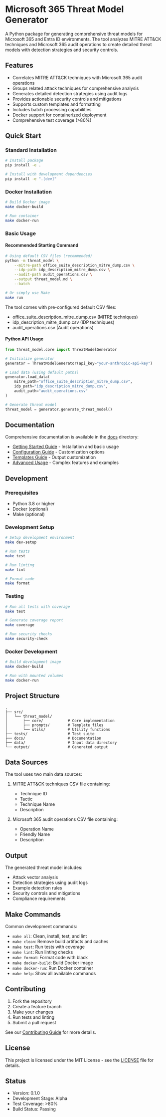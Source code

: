 # Microsoft 365 Threat Model Generator

A Python package for generating comprehensive threat models for Microsoft 365 and Entra ID environments. The tool analyzes MITRE ATT&CK techniques and Microsoft 365 audit operations to create detailed threat models with detection strategies and security controls.

## Features

- Correlates MITRE ATT&CK techniques with Microsoft 365 audit operations
- Groups related attack techniques for comprehensive analysis
- Generates detailed detection strategies using audit logs
- Provides actionable security controls and mitigations
- Supports custom templates and formatting
- Includes batch processing capabilities
- Docker support for containerized deployment
- Comprehensive test coverage (>80%)

## Quick Start

### Standard Installation

```bash
# Install package
pip install -e .

# Install with development dependencies
pip install -e ".[dev]"
```

### Docker Installation

```bash
# Build Docker image
make docker-build

# Run container
make docker-run
```

### Basic Usage

#### Recommended Starting Command
```bash
# Using default CSV files (recommended)
python -m threat_model \
    --mitre-path office_suite_description_mitre_dump.csv \
    --idp-path idp_description_mitre_dump.csv \
    --audit-path audit_operations.csv \
    --output threat_model.md \
    --batch

# Or simply use Make
make run
```

The tool comes with pre-configured default CSV files:
- office_suite_description_mitre_dump.csv (MITRE techniques)
- idp_description_mitre_dump.csv (IDP techniques)
- audit_operations.csv (Audit operations)

#### Python API Usage
```python
from threat_model.core import ThreatModelGenerator

# Initialize generator
generator = ThreatModelGenerator(api_key="your-anthropic-api-key")

# Load data (using default paths)
generator.load_data(
    mitre_path="office_suite_description_mitre_dump.csv",
    idp_path="idp_description_mitre_dump.csv",
    audit_path="audit_operations.csv"
)

# Generate threat model
threat_model = generator.generate_threat_model()
```

## Documentation

Comprehensive documentation is available in the [docs](docs/) directory:

- [Getting Started Guide](docs/getting_started.md) - Installation and basic usage
- [Configuration Guide](docs/configuration.md) - Customization options
- [Templates Guide](docs/templates.md) - Output customization
- [Advanced Usage](docs/advanced_usage.md) - Complex features and examples

## Development

### Prerequisites

- Python 3.8 or higher
- Docker (optional)
- Make (optional)

### Development Setup

```bash
# Setup development environment
make dev-setup

# Run tests
make test

# Run linting
make lint

# Format code
make format
```

### Testing

```bash
# Run all tests with coverage
make test

# Generate coverage report
make coverage

# Run security checks
make security-check
```

### Docker Development

```bash
# Build development image
make docker-build

# Run with mounted volumes
make docker-run
```

## Project Structure

```
.
├── src/
│   └── threat_model/
│       ├── core/           # Core implementation
│       ├── prompts/        # Template files
│       └── utils/          # Utility functions
├── tests/                  # Test suite
├── docs/                   # Documentation
├── data/                   # Input data directory
└── output/                 # Generated output
```

## Data Sources

The tool uses two main data sources:

1. MITRE ATT&CK techniques CSV file containing:
   - Technique ID
   - Tactic
   - Technique Name
   - Description

2. Microsoft 365 audit operations CSV file containing:
   - Operation Name
   - Friendly Name
   - Description

## Output

The generated threat model includes:

- Attack vector analysis
- Detection strategies using audit logs
- Example detection rules
- Security controls and mitigations
- Compliance requirements

## Make Commands

Common development commands:

- `make all`: Clean, install, test, and lint
- `make clean`: Remove build artifacts and caches
- `make test`: Run tests with coverage
- `make lint`: Run linting checks
- `make format`: Format code with black
- `make docker-build`: Build Docker image
- `make docker-run`: Run Docker container
- `make help`: Show all available commands

## Contributing

1. Fork the repository
2. Create a feature branch
3. Make your changes
4. Run tests and linting
5. Submit a pull request

See our [Contributing Guide](CONTRIBUTING.md) for more details.

## License

This project is licensed under the MIT License - see the [LICENSE](LICENSE) file for details.

## Status

- Version: 0.1.0
- Development Stage: Alpha
- Test Coverage: >80%
- Build Status: Passing
